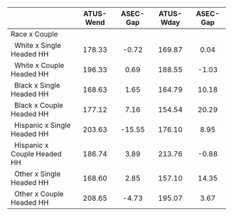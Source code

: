 
|                      |    ATUS-Wend |     ASEC-Gap |    ATUS-Wday |     ASEC-Gap |
| -------------------- | :----------: | :----------: | :----------: | :----------: |
| Race x Couple        |              |              |              |              |
| &nbsp;&nbsp;White x Single Headed HH |       178.33 |        -0.72 |       169.87 |         0.04 |
| &nbsp;&nbsp;White x Couple Headed HH |       196.33 |         0.69 |       188.55 |        -1.03 |
| &nbsp;&nbsp;Black x Single Headed HH |       168.63 |         1.65 |       164.79 |        10.18 |
| &nbsp;&nbsp;Black x Couple Headed HH |       177.12 |         7.16 |       154.54 |        20.29 |
| &nbsp;&nbsp;Hispanic x Single Headed HH |       203.63 |       -15.55 |       176.10 |         8.95 |
| &nbsp;&nbsp;Hispanic x Couple Headed HH |       186.74 |         3.89 |       213.76 |        -0.88 |
| &nbsp;&nbsp;Other x Single Headed HH |       168.60 |         2.85 |       157.10 |        14.35 |
| &nbsp;&nbsp;Other x Couple Headed HH |       208.65 |        -4.73 |       195.07 |         3.67 |

